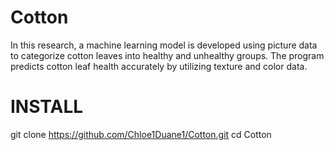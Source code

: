 # Cotton

In this research, a machine learning model is developed using picture data to categorize cotton leaves into healthy and unhealthy groups. 
The program predicts cotton leaf health accurately by utilizing texture and color data.


# INSTALL

git clone https://github.com/Chloe1Duane1/Cotton.git cd Cotton

